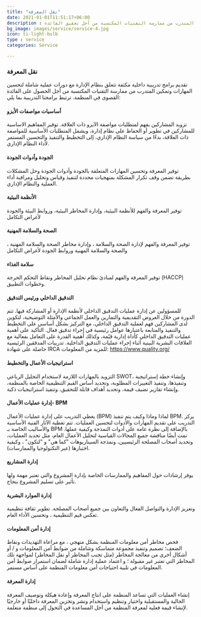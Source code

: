 ```yaml
---
title: "نقل المعرفة"
date: 2021-01-01T11:51:17+06:00
description : تقديم برامج تدريبية داخلية مكثفة تتعلق بنظام الإدارة مع دورات عملية شاملة لتحسين المهارات وتمكين المتدرب من ممارسة التقنيات المكتسبة من أجل تحقيق الفائدة
bg_image: images/service/service-4.jpg
icon: ti-light-bulb
type : service
categories: Service

---
```


### نقل المعرفة
تقديم برامج تدريبية داخلية مكثفة تتعلق بنظام الإدارة مع دورات عملية شاملة لتحسين المهارات وتمكين المتدرب من ممارسة التقنيات المكتسبة من أجل الحصول على الفائدة القصوى في المنظمة. ترتبط برامجنا التدريبية بما يلي:

#### أساسيات مواصفات الأيزو
تزويد المشاركين بفهم لمتطلبات مواصفة الآيزو ذات العلاقة. توفير المفاهيم الاساسية للمشاركين في تطوير أو الحفاظ على نظام إدارة، ويشمل المتطلبات الأساسية للمواصفة ذات العلاقة، بدءًا من سياسة النظام الإداري، إلى التخطيط والتنفيذ والتحسين المستمر لأداء النظام الإداري.

#### الجودة وأدوات الجودة
 توفير المعرفة وتحسين المهارات المتعلقة بالجودة وأدوات الجودة وحل المشكلات بطريقة تضمن وقف تكرار المشكلة بمنهجيات محددة لتنفيذ وقياس وتحليل ومراقبة أداء العملية والنظام الإداري.

#### الأنظمة البيئية
توفير المعرفة والفهم للأنظمة البيئية، وإدارة المخاطر البيئية، وروابط البيئة والجودة لأغراض التكامل

#### الصحة والسلامة المهنية
توفير المعرفة والفهم لإدارة الصحة والسلامة ، وإدارة مخاطر الصحة والسلامة المهنية ، والصحة والسلامة المهنية وروابط الجودة لأغراض التكامل

#### سلامة الغذاء
توفير المعرفة والفهم لمبادئ نظام تحليل المخاطر ونقاط التحكم الحرجة (HACCP) وخطوات التطبيق.


#### التدقيق الداخلي ورئيس التدقيق
للمسؤولين عن إدارة عمليات التدقيق الداخلي لأنظمة الإدارة أو المشاركة فيها. تتم الدورة من خلال العروض التقديمية والتمارين والعمل الجماعي والأمثلة التوضيحية، لتكوين لدى المشاركين  فهم لعملية التدقيق الداخلي، مع التركيز بشكل أساسي على التخطيط والتنفيذ والمتابعة باعتبارها عوامل رئيسية في إجراء تدقيق فعال. التأكيد على أهمية عمليات التدقيق الداخلي كأداة إدارية قيّمة، وكذلك أهمية القدرة على التعامل بفعالية مع العلاقات البشرية البينية أثناء إجراء عمليات التدقيق الداخلية. تدريبات المدققين الرئيسية حاصلة على شهادة IRCA للمزيد من المعلومات: https://www.quality.org/

#### استراتيجيات الأعمال والتخطيط
التزويد بالمهارات اللازمة لاستخدام التحليل الرباعي SWOT، وإنشاء خطة إستراتيجية وتنفيذها، وتنفيذ التغييرات المطلوبة، وتحديد أساس القيم التنظيمية الخاصة بالمنظمة، وإنشاء تقارير تضيف قيمة، وتحديد أهداف قابلة للتحقيق، وتنفيذ استراتيجيات ذكية.

#### إدارة عمليات الأعمال- BPM
يغطي التدريب على إدارة عمليات الأعمال (BPM) لماذا وماذا وكيف يتم تنفيذ BPM. يركز التدريب على تقديم المهارات والأدوات لتحسين العمليات. تتم تغطية الآثار الفنية الأساسية والأساليب الخاصة بـ BPM بالإضافة إلى نظرة عامة على أدوات النمذجة وكيفية عملها. تمت أيضًا مناقشة جميع المجالات القياسية لتحليل الأعمال العام، مثل تحديد العمليات، وتحديد أصحاب المصلحة الرئيسيين، ونمذجة السيناريوهات "كما هي" و "لتكون" ، وكيفية اختبارها (عبر التكنولوجيا والممارسات).

#### إدارة المشاريع
يوفر إرشادات حول المفاهيم والممارسات الخاصة بإدارة المشروع والتي تعتبر مهمة ولها تأثير على تسليم المشروع بنجاح.

#### إدارة الموارد البشرية
وتعزيز الإدارة والتواصل الفعال والتعاون بين جميع أصحاب المصلحة. تطوير ثقافة تنظيمية تعكس قيم التنظيمية ، وتحسين الأداء العام.

#### إدارة أمن المعلومات
فحص مخاطر أمن معلومات المنظمة بشكل منهجي ، مع مراعاة التهديدات ونقاط الضعف؛
تصميم وتنفيذ مجموعة متماسكة وشاملة من ضوابط أمن المعلومات و / أو أشكال أخرى من معالجة المخاطر (مثل تجنب المخاطر أو نقل المخاطر) لمواجهة تلك المخاطر التي تعتبر غير مقبولة ؛ و
اعتماد عملية إدارة شاملة لضمان استمرار ضوابط أمن المعلومات في تلبية احتياجات أمن معلومات المنظمة على أساس مستمر.

#### إدارة المعرفة
إنشاء العمليات التي تساعد المنظمة على انتاج المعرفة وإعادة هيكلة وتوصيف المعرفة الحالية والمستقبلية  واختيار وتنظيم واستخدام ونشر وتخزين المعرفة داخليًا أو خارجيًا لإنشاء قيمة فعلية لمعرفة المنظمة من أجل المساعدة في التحول إلى منظمة متعلمة.



